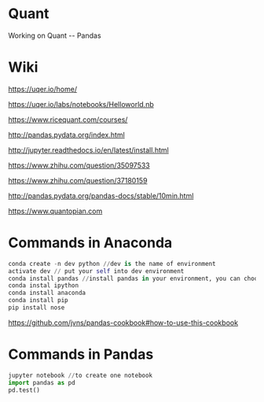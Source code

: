 # Quant
Working on Quant -- Pandas

# Wiki
https://uqer.io/home/

https://uqer.io/labs/notebooks/Helloworld.nb

https://www.ricequant.com/courses/

http://pandas.pydata.org/index.html

http://jupyter.readthedocs.io/en/latest/install.html

https://www.zhihu.com/question/35097533

https://www.zhihu.com/question/37180159

http://pandas.pydata.org/pandas-docs/stable/10min.html

https://www.quantopian.com

# Commands in Anaconda
```python
conda create -n dev python //dev is the name of environment
activate dev // put your self into dev environment
conda install pandas //install pandas in your environment, you can choose any other package to install
conda instal ipython
conda install anaconda
conda install pip
pip install nose

```
https://github.com/jvns/pandas-cookbook#how-to-use-this-cookbook
# Commands in Pandas

```python
jupyter notebook //to create one notebook
import pandas as pd
pd.test()
```


